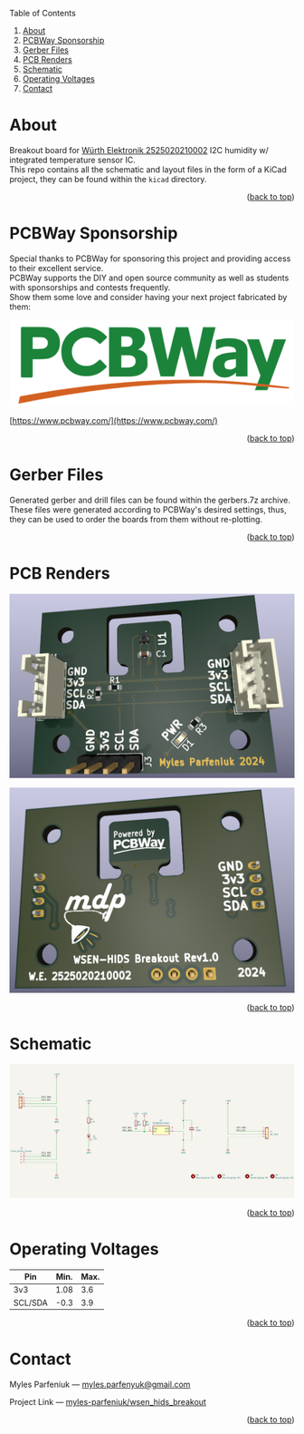 <a name="readme-top"></a>

<summary>Table of Contents</summary>
<ol>
<li><a href="#about">About</a></li>
<li><a href="#pcbway-sponsorship">PCBWay Sponsorship</a></li>
<li><a href="#gerber-files">Gerber Files</a></li>
<li><a href="#pcb-renders">PCB Renders</a></li>
<li><a href="#schematic">Schematic</a></li>
<li><a href="#operating-voltages">Operating Voltages</a></li>
<li><a href="#contact">Contact</a></li>
</ol>

# About
Breakout board for [Würth Elektronik 2525020210002](https://www.we-online.com/en/components/products/WSEN-HIDS) I2C humidity w/ integrated temperature sensor IC.   
This repo contains all the schematic and layout files in the form of a KiCad project, they can be found within the `kicad` directory.
<p align="right">(<a href="#readme-top">back to top</a>)</p>

# PCBWay Sponsorship
Special thanks to PCBWay for sponsoring this project and providing access to their excellent service.  
PCBWay supports the DIY and open source community as well as students with sponsorships and contests frequently.   
Show them some love and consider having your next project fabricated by them: 


![image](PCB_way_logo.png) 

[https://www.pcbway.com/](https://www.pcbway.com/)

<p align="right">(<a href="#readme-top">back to top</a>)</p>

# Gerber Files
Generated gerber and drill files can be found within the gerbers.7z archive.   
These files were generated according to PCBWay's desired settings, thus, they can be used to order the boards from them without re-plotting.
<p align="right">(<a href="#readme-top">back to top</a>)</p>

# PCB Renders
![image](front_board.png)  

![image](back_board.png)  
<p align="right">(<a href="#readme-top">back to top</a>)</p>

# Schematic
![image](schematic.png)  
<p align="right">(<a href="#readme-top">back to top</a>)</p>

# Operating Voltages
| Pin | Min.| Max. |
|----------|----------|----------|
| 3v3    | 1.08  | 3.6   |
| SCL/SDA    | -0.3  | 3.9  |
<p align="right">(<a href="#readme-top">back to top</a>)</p>

# Contact
Myles Parfeniuk — myles.parfenyuk@gmail.com  

Project Link — [myles-parfeniuk/wsen_hids_breakout](myles-parfeniuk/wsen_hids_breakout)
<p align="right">(<a href="#readme-top">back to top</a>)</p>